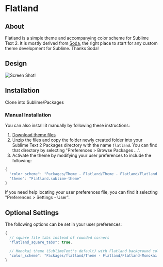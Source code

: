 # Flatland

## About

Flatland is a simple theme and accompanying color scheme for Sublime Text 2. It is mostly derived from  [Soda](https://github.com/buymeasoda/soda-theme), the right place to start for any custom theme development for Sublime. Thanks Soda!

## Design

![Screen Shot!](https://raw.github.com/thinkpixellab/flatland/master/resources/screenshot.png)


## Installation
Clone into Sublime/Packages

### Manual Installation
You can also install it manually by following these instructions:

1. [Download theme files](https://github.com/thinkpixellab/flatland/archive/master.zip)
2. Unzip the files and copy the folder newly created folder into your Sublime Text 2 Packages directory with the name `flatland`. You can find that directory by selecting "Preferences > Browse Packages ...".
3. Activate the theme by modifying your user preferences to include the following:

```javascript
{
  "color_scheme": "Packages/Theme - Flatland/Theme - Flatland/Flatland.tmTheme",
  "theme": "Flatland.sublime-theme"
}
```

If you need help locating your user preferences file, you can find it selecting "Preferences > Settings - User".

## Optional Settings
The following options can be set in your user preferences:

```javascript
{
  // square file tabs instead of rounded corners
  "flatland_square_tabs": true,

  // Monokai theme (SublimeText's default) with Flatland background color
  "color_scheme": "Packages/flatland/Theme - Flatland/Flatland-Monokai.tmTheme"
}
```
